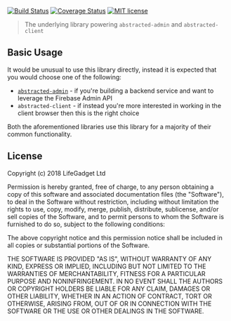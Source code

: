 [![Build Status](https://travis-ci.org/forest-fire/abstracted-firebase.svg?branch=master)](https://travis-ci.org/forest-fre/abstracted-admin.svg?branch=master)
[![Coverage Status](https://coveralls.io/repos/github/forest-fire/abstracted-firebase/badge.svg?branch=master)](https://coveralls.io/github/forest-fre/abstracted-admin?branch=master)
[![MIT license](https://img.shields.io/badge/license-MIT-brightgreen.svg)](https://opensource.org/licenses/MIT)

> The underlying library powering `abstracted-admin` and `abstracted-client`

## Basic Usage

It would be unusual to use this library directly, instead it is expected that you would choose one of the following:

* [`abstracted-admin`](https://abstracted-admin.com) - if you're building a backend service and want to leverage the Firebase Admin API
* `abstracted-client` - if instead you're more interested in working in the client browser then this is the right choice

Both the aforementioned libraries use this library for a majority of their common functionality.

## License

Copyright (c) 2018 LifeGadget Ltd

Permission is hereby granted, free of charge, to any person obtaining a copy of
this software and associated documentation files (the "Software"), to deal in
the Software without restriction, including without limitation the rights to
use, copy, modify, merge, publish, distribute, sublicense, and/or sell copies
of the Software, and to permit persons to whom the Software is furnished to do
so, subject to the following conditions:

The above copyright notice and this permission notice shall be included in all
copies or substantial portions of the Software.

THE SOFTWARE IS PROVIDED "AS IS", WITHOUT WARRANTY OF ANY KIND, EXPRESS OR
IMPLIED, INCLUDING BUT NOT LIMITED TO THE WARRANTIES OF MERCHANTABILITY,
FITNESS FOR A PARTICULAR PURPOSE AND NONINFRINGEMENT. IN NO EVENT SHALL THE
AUTHORS OR COPYRIGHT HOLDERS BE LIABLE FOR ANY CLAIM, DAMAGES OR OTHER
LIABILITY, WHETHER IN AN ACTION OF CONTRACT, TORT OR OTHERWISE, ARISING FROM,
OUT OF OR IN CONNECTION WITH THE SOFTWARE OR THE USE OR OTHER DEALINGS IN THE
SOFTWARE.
